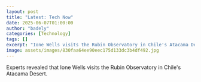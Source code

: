 ```yaml
---
layout: post
title: "Latest: Tech Now"
date: 2025-06-07T01:00:00
author: "badely"
categories: [Technology]
tags: []
excerpt: "Ione Wells visits the Rubin Observatory in Chile's Atacama Desert."
image: assets/images/830faa64ee90eec175d133dc3b4df492.jpg
---
```


Experts revealed that Ione Wells visits the Rubin Observatory in Chile's Atacama Desert.

